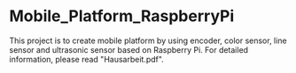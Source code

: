 # Mobile_Platform_RaspberryPi
This project is to create mobile platform by using encoder, color sensor, line sensor and ultrasonic sensor based on Raspberry Pi. For detailed information, please read "Hausarbeit.pdf".
